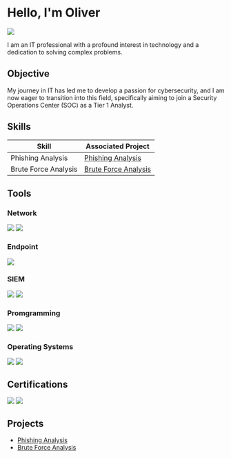 # Hello, I'm Oliver
<a href="https://linkedin.com/in/oliver-philbin-3716b61b6/"><img src="https://img.shields.io/badge/-LinkedIn-0072b1?&style=for-the-badge&logo=linkedin&logoColor=white" /></a>

I am an IT professional with a profound interest in technology and a dedication to solving complex problems.

## Objective

My journey in IT has led me to develop a passion for cybersecurity, and I am now eager to transition into this field, specifically aiming to join a Security Operations Center (SOC) as a Tier 1 Analyst.

## Skills

| Skill                                         | Associated Project         |
|-----------------------------------------------|----------------------------|
| Phishing Analysis          | <a href="https://github.com/oli-philbin/Phishing-Analysis/tree/main">Phishing Analysis</a>|
| Brute Force Analysis         | <a href="https://github.com/oli-philbin/Brute-Force-Analysis/main">Brute Force Analysis</a>|



## Tools

### Network
<div>
    <img src="https://img.shields.io/badge/-Wireshark-1679A7?&style=for-the-badge&logo=Wireshark&logoColor=white" />
    <img src="https://img.shields.io/badge/-TCPDUMP-EF3B2D?&style=for-the-badge&logo=TCPDUMP&logoColor=white" />
</div>

### Endpoint
<div>
    <img src="https://img.shields.io/badge/-Microsoft_Defender_for_Endpoint-00A4EF?&style=for-the-badge&logo=Microsoft&logoColor=white" />
</div>

### SIEM
<div>
    <img src="https://img.shields.io/badge/-Microsoft_Sentinel-0078D4?&style=for-the-badge&logo=Microsoft&logoColor=white" />
    <img src="https://img.shields.io/badge/-Elastic-005571?&style=for-the-badge&logo=Elastic&logoColor=white" />
</div>

### Promgramming
<div>
    <img src="https://img.shields.io/badge/-Python-BF00FF?&style=for-the-badge&logo=Python&logoColor=white" />
    <img src="https://img.shields.io/badge/-SQL-00FF80?&style=for-the-badge&logo=SQL&logoColor=white" />
</div>

### Operating Systems
<div>
    <img src="https://img.shields.io/badge/-Linux-3776AB?&style=for-the-badge&logo=Linux&logoColor=white" />
    <img src="https://img.shields.io/badge/-Windows-31B404?&style=for-the-badge&logo=Windows&logoColor=white" />
</div>


## Certifications
<div>
  
<img src="https://img.shields.io/badge/-Google%20CyberSecurity%20Professional-4285F4?&style=for-the-badge&logo=google&logoColor=white" />
<img src="https://img.shields.io/badge/-Network%2B-007ACC?&style=for-the-badge&logo=CompTIA&logoColor=white" />

</div>

## Projects
- <a href="https://github.com/oli-philbin/Phishing-Analysis/tree/main">Phishing Analysis</a>
- <a href="https://github.com/oli-philbin/Bruce-Force-Analysis/tree/main">Brute Force Analysis</a>


